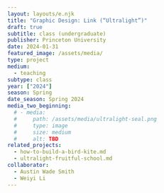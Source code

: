 ```yaml
---
layout: layouts/e.njk
title: "Graphic Design: Link (“Ultralight”)"
draft: true
subtitle: class (undergraduate)
publisher: Princeton University
date: 2024-01-31
featured_image: /assets/media/
type: project
medium:
  - teaching
subtype: class
year: ["2024"]
season: Spring
date_season: Spring 2024
media_two_beginning:
  # - media:
  #     path: /assets/media/ultralight-seal.png
  #     type: image
  #     size: medium
  #     alt: TBD
related_projects:
  - how-to-build-a-bird-kite.md
  - ultralight-fruitful-school.md
collaborator:
  - Austin Wade Smith
  - Weiyi Li
---
```

